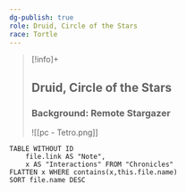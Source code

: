 ```yaml
---
dg-publish: true
role: Druid, Circle of the Stars
race: Tortle
---
```


> [!info]+
> ## Druid, Circle of the Stars
> ### Background: Remote Stargazer
>![[pc - Tetro.png]]


```dataview
TABLE WITHOUT ID
	file.link AS "Note", 
	x AS "Interactions" FROM "Chronicles"
FLATTEN x WHERE contains(x,this.file.name) 
SORT file.name DESC
```



